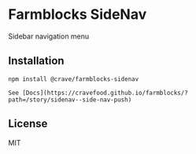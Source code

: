 # Farmblocks SideNav

Sidebar navigation menu

## Installation

```
npm install @crave/farmblocks-sidenav

See [Docs](https://cravefood.github.io/farmblocks/?path=/story/sidenav--side-nav-push)
```

## License

MIT
